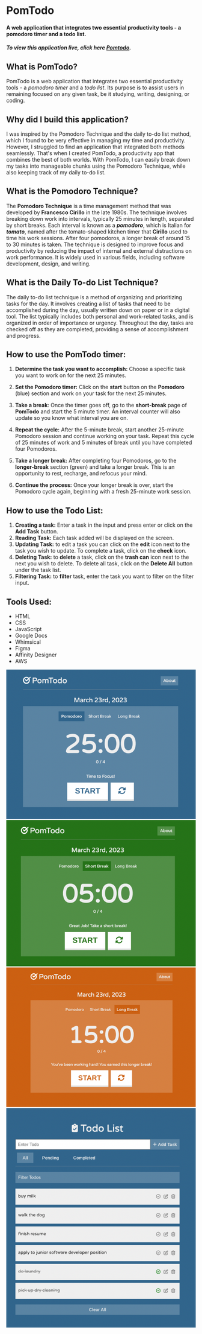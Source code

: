 # PomTodo

#### A web application that integrates two essential productivity tools - a pomodoro timer and a todo list.

##### To view this application live, click here [Pomtodo](https://alexvong.dev/modules/pomtodo).

## What is PomTodo?

PomTodo is a web application that integrates two essential productivity tools - a _pomodoro timer_ and a _todo list_. Its purpose is to assist users in remaining focused on any given
task, be it studying, writing, designing, or coding.

## Why did I build this application?

I was inspired by the Pomodoro Technique and the daily to-do list method, which I found to be very effective in managing my time and productivity. However, I struggled to find an application that integrated both methods seamlessly. That's when I created PomTodo, a productivity app that combines the best of both worlds. With PomTodo, I can easily break down my tasks into manageable chunks using the Pomodoro Technique, while also keeping track of my daily to-do list.

## What is the Pomodoro Technique?

The **Pomodoro Technique** is a time management method that was developed by **Francesco Cirillo** in the late 1980s. The technique involves breaking down work into intervals, typically 25 minutes in length, separated by short breaks. Each interval is known as a _**pomodoro**_, which is Italian for _**tomato**_, named after the tomato-shaped kitchen timer that **Cirillo** used to time his work sessions. After four pomodoros, a longer break of around 15 to 30 minutes is taken. The technique is designed to improve focus and productivity by reducing the impact of internal and external distractions on work performance. It is widely used in various fields, including software development, design, and writing.

## What is the Daily To-do List Technique?

The daily to-do list technique is a method of organizing and prioritizing tasks for the day. It involves creating a list of tasks that need to be accomplished during the day, usually written down on paper or in a digital tool. The list typically includes both personal and work-related tasks, and is organized in order of importance or urgency. Throughout the day, tasks are checked off as they are completed, providing a sense of accomplishment and progress.

## How to use the PomTodo timer:

1. **Determine the task you want to accomplish:** Choose a specific task you want to work on for the next 25 minutes.

1. **Set the Pomodoro timer:** Click on the **start** button on the **Pomodoro** (blue) section and work on your task for the next 25 minutes.

1. **Take a break**: Once the timer goes off, go to the **short-break** page of **PomTodo** and start the 5 minute timer. An interval counter will also update so you know what interval you are on.

1. **Repeat the cycle:** After the 5-minute break, start another 25-minute Pomodoro session and continue working on your task. Repeat this cycle of 25 minutes of work and 5 minutes of break until you have completed four Pomodoros.

1. **Take a longer break:** After completing four Pomodoros, go to the **longer-break** section (green) and take a longer break. This is an opportunity to rest, recharge, and refocus your mind.

1. **Continue the process:** Once your longer break is over, start the Pomodoro cycle again, beginning with a fresh 25-minute work session.

## How to use the Todo List:

1. **Creating a task:** Enter a task in the input and press enter or click on the **Add Task** button.
1. **Reading Task:** Each task added will be displayed on the screen.
1. **Updating Task:** to edit a task you can click on the **edit** icon next to the task you wish to update. To complete a task, click on the **check** icon.
1. **Deleting Task:** to **delete** a task, click on the **trash can** icon next to the next you wish to delete. To delete all task, click on the **Delete All** button under the task list.
1. **Filtering Task:** to **filter** task, enter the task you want to filter on the filter input.

## Tools Used:

- HTML
- CSS
- JavaScript
- Google Docs
- Whimsical
- Figma
- Affinity Designer
- AWS

![screenshot of pomodoro timer](/images/pomo-img.png)
![screenshot of short-break timer](/images/short-break.png)
![screenshot of long-break timer](/images/long-break.png)
![screenshot of todo list](/images/todo.png)
